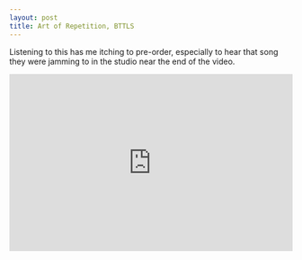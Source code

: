 ```yaml
---
layout: post
title: Art of Repetition, BTTLS
---
```


Listening to this has me itching to pre-order, especially to hear that song they were jamming to in the studio near the end of the video.

<div class="video-wrapper">
<iframe width="100%" height="315" src="https://www.youtube.com/embed/jS5ltxihivA" frameborder="0" allowfullscreen></iframe>
</div>

